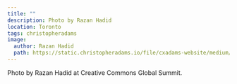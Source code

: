 ```yaml
---
title: ""
description: Photo by Razan Hadid
location: Toronto
tags: christopheradams
image:
  author: Razan Hadid
  path: https://static.christopheradams.io/file/cxadams-website/medium/flickr/976/27074812707_f65143dbfa_k.jpg
---
```


Photo by Razan Hadid at Creative Commons Global Summit.
